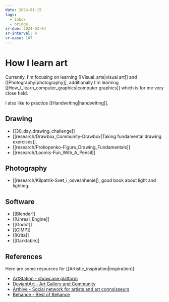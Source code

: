 ```yaml
---
date: 2024-01-15
tags:
  - inbox
  - bridge
sr-due: 2024-02-04
sr-interval: 9
sr-ease: 187
---
```


# How I learn art

Currently, I'm focusing on learning [[Visual_arts|visual art]] and
[[Photography|photography]], additionally I'm learning
[[How_I_learn_computer_graphics|computer graphics]] which is for me very close
field.

I also like to practice [[Handwriting|handwriting]].

## Drawing

- [[30_day_drawing_challenge]]
- [[research/Drawbox_Community-Drawbox|Taking fundamental drawing exercises]].
- [[research/Prokopenko-Figure_Drawing_Fundamentals]]
- [[research/Loomis-Fun_With_A_Pencil]]

## Photography

- [[research/Kilpatrik-Svet_i_osveshhenie]], good book about light and lighting.

## Software

- [[Blender]]
- [[Unreal_Engine]]
- [[Godot]]
- [[GIMP]]
- [[Krita]]
- [[Darktable]]

## References

Here are some resources for [[Artistic_inspiration|inspiration]]:

- [ArtStation - showcase platform](https://www.artstation.com/)
- [DeviantArt - Art Gallery and Community](https://www.deviantart.com/)
- [Arthive - Social network for artists and art connoisseurs](https://arthive.com/)
- [Behance - Best of Behance](https://www.behance.net/)
